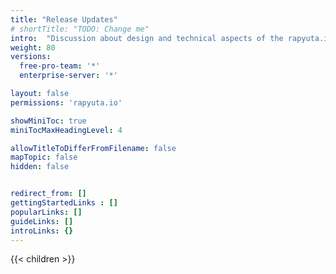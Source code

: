 ```yaml
---
title: "Release Updates"
# shortTitle: "TODO: Change me"
intro:  "Discussion about design and technical aspects of the rapyuta.io platform. Detailed information about features, use-cases and best practices"
weight: 80
versions:
  free-pro-team: '*'
  enterprise-server: '*'

layout: false
permissions: 'rapyuta.io'

showMiniToc: true
miniTocMaxHeadingLevel: 4

allowTitleToDifferFromFilename: false
mapTopic: false
hidden: false


redirect_from: []
gettingStartedLinks : []
popularLinks: []
guideLinks: []
introLinks: {}
---
```

{{< children >}}